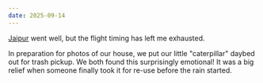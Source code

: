 ```yaml
---
date: 2025-09-14
---
```


[Jaipur](/logs/travel/2025-jaipur/) went well, but the flight timing has left me exhausted.

In preparation for photos of our house, we put our little "caterpillar" daybed out for trash pickup. We both found this surprisingly emotional! It was a big relief when someone finally took it for re-use before the rain started.
